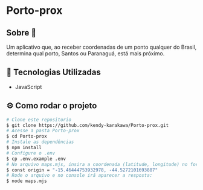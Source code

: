 # Porto-prox

## Sobre :memo:
Um aplicativo que, ao receber coordenadas de um ponto qualquer do Brasil, determina qual porto, Santos ou Paranaguá, está mais próximo. 

## :robot: Tecnologias Utilizadas

- JavaScript

## :gear: Como rodar o projeto
```bash
# Clone este repositorio
$ git clone https://github.com/kendy-karakawa/Porto-prox.git
# Acesse a pasta Porto-prox
$ cd Porto-prox
# Instale as dependências 
$ npm install
# Configure o .env
$ cp .env.example .env
# No arquivo maps.mjs, insira a coordenada (latitude, longitude) no formato de string na variável origin.
$ const origin = "-15.46444753932978, -44.5272101693887"
# Rode o arquivo e no console irá aparecer a resposta:
$ node maps.mjs
```